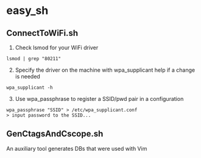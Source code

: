 # easy_sh

## ConnectToWiFi.sh
1. Check lsmod for your WiFi driver
```
lsmod | grep "80211"
```

2. Specify the driver on the machine with wpa_supplicant help if a change is needed
```
wpa_supplicant -h
```

3. Use wpa_passphrase to register a SSID/pwd pair in a configuration
```
wpa_passphrase "SSID" > /etc/wpa_supplicant.conf
> input password to the SSID...
```


## GenCtagsAndCscope.sh
An auxiliary tool generates DBs that were used with Vim
